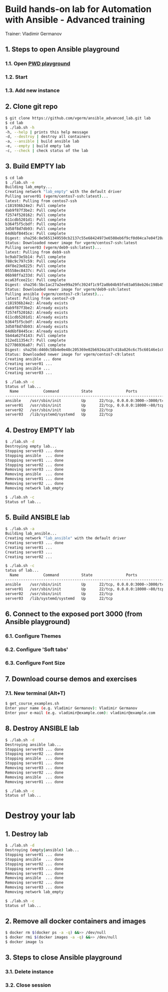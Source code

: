 # Build hands-on lab for Automation with Ansible - Advanced training

Trainer: Vladimir Germanov

## 1. Steps to open Ansible playground

### 1.1. Open <a href="https://labs.play-with-docker.com/" target="_blank">PWD playground</a>

### 1.2. Start

### 1.3. Add new instance

## 2. Clone git repo

```bash
$ git clone https://github.com/vgerm/ansible_advanced_lab.git lab
$ cd lab
$ ./lab.sh -h
-h, --help | prints this help message
-d, --destroy | destroy all containers
-a, --ansible | build ansible lab
-e, --empty | build empty lab
-c, --check | check status of the lab
```

## 3. Build EMPTY lab

```bash
$ cd lab
$ ./lab.sh -e
Building lab_empty...
Creating network "lab_empty" with the default driver
Pulling server01 (vgerm/centos7-ssh:latest)...
latest: Pulling from centos7-ssh
c181936b24e2: Pull complete
dab9f87f3be2: Pull complete
f2574f520162: Pull complete
611cdb5201d1: Pull complete
b364f5f5cbdf: Pull complete
3d58f8d7db93: Pull complete
64d6bf8445ce: Pull complete
Digest: sha256:8e5651349550cb2137c55e68424973e6508eb6f9cf0d04ca7e04f20a36ea5fc7
Status: Downloaded newer image for vgerm/centos7-ssh:latest
Pulling server03 (vgerm/deb9-ssh:latest)...
latest: Pulling from deb9-ssh
bc9ab73e5b14: Pull complete
788c9c797c59: Pull complete
d4f8e23e8225: Pull complete
05558ec8437c: Pull complete
06b98ffa233d: Pull complete
eca63fcee21c: Pull complete
Digest: sha256:5bc1ac27a2ee99a29fc3924f1c9f2a0b04b93fe03a058eb26c198b4590e56983
Status: Downloaded newer image for vgerm/deb9-ssh:latest
Pulling ansible (vgerm/centos7-c9:latest)...
latest: Pulling from centos7-c9
c181936b24e2: Already exists
dab9f87f3be2: Already exists
f2574f520162: Already exists
611cdb5201d1: Already exists
b364f5f5cbdf: Already exists
3d58f8d7db93: Already exists
64d6bf8445ce: Already exists
5b44a62f4143: Pull complete
312ed11354c7: Pull complete
b27786936a87: Pull complete
Digest: sha256:d460c58b4e0e48c205369e02b6924a187c418a826c6c75c60146e1c828b7b226
Status: Downloaded newer image for vgerm/centos7-c9:latest
Creating ansible ... done
Creating server01 ... 
Creating ansible ... 
Creating server03 ... 

$ ./lab.sh -c
Status of lab...
  Name           Command          State               Ports             
------------------------------------------------------------------------
ansible    /usr/sbin/init         Up      22/tcp, 0.0.0.0:3000->3000/tcp
server01   /usr/sbin/init         Up      22/tcp, 0.0.0.0:18000->80/tcp 
server02   /usr/sbin/init         Up      22/tcp                        
server03   /lib/systemd/systemd   Up      22/tcp                        
```

## 4. Destroy EMPTY lab

```bash
$ ./lab.sh -d
Destroying empty lab...
Stopping server03 ... done
Stopping ansible  ... done
Stopping server01 ... done
Stopping server02 ... done
Removing server03 ... done
Removing ansible  ... done
Removing server01 ... done
Removing server02 ... done
Removing network lab_empty

$ ./lab.sh -c
Status of lab...
```

## 5. Build ANSIBLE lab

```bash
$ ./lab.sh -a
Building lab_ansible...
Creating network "lab_ansible" with the default driver
Creating server03 ... done
Creating server01 ... 
Creating server03 ... 
Creating server02 ... 

$ ./lab.sh -c
tatus of lab...
  Name           Command          State               Ports             
------------------------------------------------------------------------
ansible    /usr/sbin/init         Up      22/tcp, 0.0.0.0:3000->3000/tcp
server01   /usr/sbin/init         Up      22/tcp, 0.0.0.0:18000->80/tcp 
server02   /usr/sbin/init         Up      22/tcp                        
server03   /lib/systemd/systemd   Up      22/tcp                        
```

## 6. Connect to the exposed port 3000 (from Ansible playground)

### 6.1. Configure Themes

### 6.2. Configure 'Soft tabs'

### 6.3. Configure Font Size

## 7. Download course demos and exercises

### 7.1. New terminal (Alt+T)

```bash
$ get_course_examples.sh
Enter your name (e.g. Vladimir Germanov): Vladimir Germanov
Enter your e-mail (e.g. vladimir@example.com): vladimir@example.com
```

## 8. Destroy ANSIBLE lab

```bash
$ ./lab.sh -d
Destroying ansible lab...
Stopping server03 ... done
Stopping server02 ... done
Stopping ansible  ... done
Stopping server01 ... done
Removing server03 ... done
Removing server02 ... done
Removing ansible  ... done
Removing server01 ... done

$ ./lab.sh -c
Status of lab...
```

# Destroy your lab

## 1. Destroy lab

```bash
$ ./lab.sh -d
Destroying (empty|ansible) lab...
Stopping server01 ... done
Stopping ansible  ... done
Stopping server02 ... done
Stopping server03 ... done
Removing server01 ... done
Removing ansible  ... done
Removing server02 ... done
Removing server03 ... done
Removing network lab_empty

$ ./lab.sh -c
Status of lab...
```

## 2. Remove all docker containers and images

```bash
$ docker rm $(docker ps -a -q) &&>> /dev/null
$ docker rmi $(docker images -a -q) &&>> /dev/null
$ docker image ls
```

## 3. Steps to close Ansible playground

### 3.1. Delete instance

### 3.2. Close session